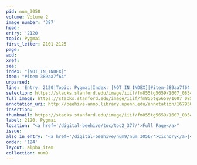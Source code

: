 ```yaml
---
pid: num_3058
volume: Volume 2
image_number: '387'
head:
entry: '2120'
topic: Pygmai
first_letter: 2101-2125
page:
add:
xref:
see:
index: "[NOT_IN_INDEX]"
item: "#item-389aa7f64"
unparsed:
line: 'Entry: 2120|Topic: Pygmai|Index: [NOT_IN_INDEX]|#item-389aa7f64'
selection: https://stacks.stanford.edu/image/iiif/fm855tg5659/1607_0854/303,4741,1005,211/full/0/default.jpg
full_image: https://stacks.stanford.edu/image/iiif/fm855tg5659/1607_0854/full/full/0/default.jpg
annotation_uri: http://beehive-anno.library.upenn.edu/annotation/1679504173606
insertion:
thumbnail: https://stacks.stanford.edu/image/iiif/fm855tg5659/1607_0854/303,4741,600,180/250,/0/default.jpg
label: 2120. Pygmai
location: "<a href='/digital-beehive/toc/toc2_377/'>Full Page</a>"
issue:
also_in_entry: "<a href='/digital-beehive/num9/num_3056/'>Cichory</a>|<a href='/digital-beehive/num9/num_3057/'>Nymph[ae]</a>"
order: '124'
layout: alpha_item
collection: num9
---
```

